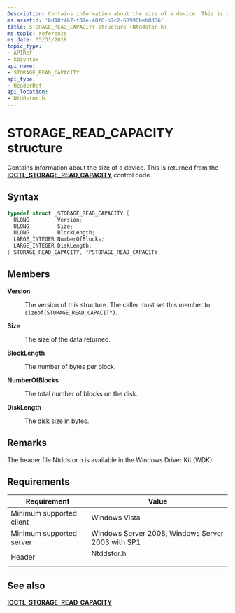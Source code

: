 ```yaml
---
Description: Contains information about the size of a device. This is returned from the IOCTL\_STORAGE\_READ\_CAPACITY control code.
ms.assetid: 'bd18f4b7-f87e-48f6-b7c2-68990beb8d36'
title: STORAGE_READ_CAPACITY structure (Ntddstor.h)
ms.topic: reference
ms.date: 05/31/2018
topic_type: 
- APIRef
- kbSyntax
api_name: 
- STORAGE_READ_CAPACITY
api_type: 
- HeaderDef
api_location: 
- Ntddstor.h
---
```


# STORAGE\_READ\_CAPACITY structure

Contains information about the size of a device. This is returned from the [**IOCTL\_STORAGE\_READ\_CAPACITY**](/windows/desktop/api/WinIoCtl/ni-winioctl-ioctl_storage_read_capacity) control code.

## Syntax


```C++
typedef struct _STORAGE_READ_CAPACITY {
  ULONG         Version;
  ULONG         Size;
  ULONG         BlockLength;
  LARGE_INTEGER NumberOfBlocks;
  LARGE_INTEGER DiskLength;
} STORAGE_READ_CAPACITY, *PSTORAGE_READ_CAPACITY;
```



## Members

<dl> <dt>

**Version**
</dt> <dd>

The version of this structure. The caller must set this member to `sizeof(STORAGE_READ_CAPACITY)`.

</dd> <dt>

**Size**
</dt> <dd>

The size of the data returned.

</dd> <dt>

**BlockLength**
</dt> <dd>

The number of bytes per block.

</dd> <dt>

**NumberOfBlocks**
</dt> <dd>

The total number of blocks on the disk.

</dd> <dt>

**DiskLength**
</dt> <dd>

The disk size in bytes.

</dd> </dl>

## Remarks

The header file Ntddstor.h is available in the Windows Driver Kit (WDK).

## Requirements



| Requirement | Value |
|-------------------------------------|---------------------------------------------------------------------------------------|
| Minimum supported client<br/> | Windows Vista<br/>                                                              |
| Minimum supported server<br/> | Windows Server 2008, Windows Server 2003 with SP1<br/>                          |
| Header<br/>                   | <dl> <dt>Ntddstor.h</dt> </dl> |



## See also

<dl> <dt>

[**IOCTL\_STORAGE\_READ\_CAPACITY**](/windows/desktop/api/WinIoCtl/ni-winioctl-ioctl_storage_read_capacity)
</dt> </dl>

 

 




